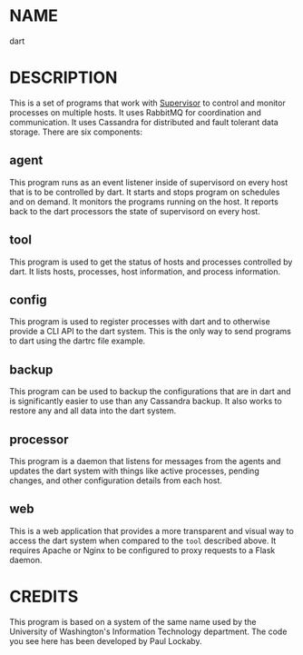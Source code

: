 # NAME

dart

# DESCRIPTION

This is a set of programs that work with [Supervisor](http://supervisord.org/)
to control and monitor processes on multiple hosts. It uses RabbitMQ for
coordination and communication. It uses Cassandra for distributed and fault
tolerant data storage. There are six components:

## agent

This program runs as an event listener inside of supervisord on every host that
is to be controlled by dart. It starts and stops program on schedules and on
demand. It monitors the programs running on the host. It reports back to the
dart processors the state of supervisord on every host.

## tool

This program is used to get the status of hosts and processes controlled by
dart. It lists hosts, processes, host information, and process information.

## config

This program is used to register processes with dart and to otherwise provide a
CLI API to the dart system. This is the only way to send programs to dart using
the dartrc file example.

## backup

This program can be used to backup the configurations that are in dart and is
significantly easier to use than any Cassandra backup. It also works to restore
any and all data into the dart system.

## processor

This program is a daemon that listens for messages from the agents and updates
the dart system with things like active processes, pending changes, and other
configuration details from each host.

## web

This is a web application that provides a more transparent and visual way to
access the dart system when compared to the `tool` described above. It requires
Apache or Nginx to be configured to proxy requests to a Flask daemon.

# CREDITS

This program is based on a system of the same name used by the University of
Washington's Information Technology department. The code you see here has been
developed by Paul Lockaby.

